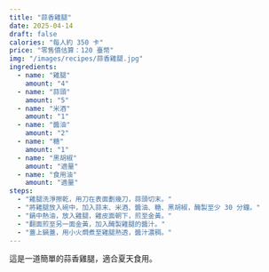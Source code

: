 ```yaml
---
title: "蒜香雞腿"
date: 2025-04-14
draft: false
calories: "每人約 350 卡"
price: "零售價估算：120 臺幣"
img: "/images/recipes/蒜香雞腿.jpg"
ingredients:
  - name: "雞腿"
    amount: "4"
  - name: "蒜頭"
    amount: "5"
  - name: "米酒"
    amount: "1"
  - name: "醬油"
    amount: "2"
  - name: "糖"
    amount: "1"
  - name: "黑胡椒"
    amount: "適量"
  - name: "食用油"
    amount: "適量"
steps:
  - "雞腿洗淨擦乾，用刀在表面劃幾刀，蒜頭切末。"
  - "將雞腿放入碗中，加入蒜末、米酒、醬油、糖、黑胡椒，醃製至少 30 分鐘。"
  - "鍋中熱油，放入雞腿，雞皮面朝下，煎至金黃。"
  - "翻面煎至另一面金黃，加入醃製雞腿的醬汁。"
  - "蓋上鍋蓋，用小火燜煮至雞腿熟透，醬汁濃稠。"
---
```


這是一道簡單的蒜香雞腿，適合夏天食用。
